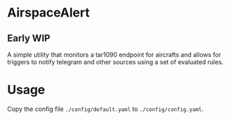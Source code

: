 # AirspaceAlert
## Early WIP

A simple utility that monitors a tar1090 endpoint for aircrafts and allows for triggers to notify telegram and other sources using a set of evaluated rules.

# Usage
Copy the config file `./config/default.yaml` to `./config/config.yaml`.